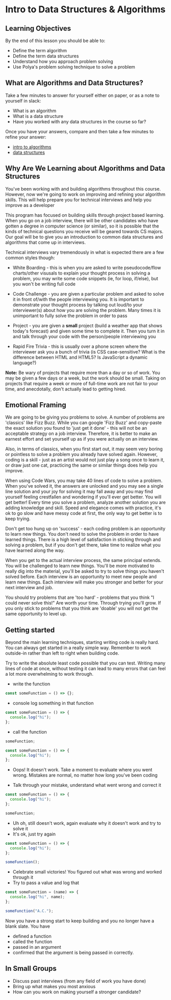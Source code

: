 # Intro to Data Structures & Algorithms

## Learning Objectives

By the end of this lesson you should be able to:

- Define the term algorithm
- Define the term data structures
- Understand how you approach problem solving
- Use Polya's problem solving technique to solve a problem

## What are Algorithms and Data Structures?

Take a few minutes to answer for yourself either on paper, or as a note to yourself in slack:

- What is an algorithm
- What is a data structure
- Have you worked with any data structures in the course so far?

Once you have your answers, compare and then take a few minutes to refine your answer:

- [intro to algorithms](https://github.com/joinpursuit/8-0-technical-curriculum/tree/main/01-fundamentals/introduction-to-algorithms)
- [data structures](https://en.wikipedia.org/wiki/Data_structure)

## Why Are We Learning about Algorithms and Data Structures

You've been working with and building algorithms throughout this course. However, now we're going to work on improving and refining your algorithm skills. This will help prepare you for technical interviews and help you improve as a developer

This program has focused on building skills through project based learning. When you go on a job interview, there will be other candidates who have gotten a degree in computer science (or similar), so it is possible that the kinds of technical questions you receive will be geared towards CS majors. Our goal will be to give you an introduction to common data structures and algorithms that come up in interviews.

Technical interviews vary tremendously in what is expected there are a few common styles though:

- White Boarding - this is when you are asked to write pseudocode/flow charts/other visusals to explain your thought process in solving a problem, you may write some code snippets (ie, for loop, if/else), but you won't be writing full code

- Code Challenge - you are given a particular problem and asked to solve it in front of/with the people interviewing you. It is important to demonstrate your thought process by talking out loud/to your interviewer(s) about how you are solving the problem. Many times it is unimportant to fully solve the problem in order to pass

- Project - you are given a **small** project (build a weather app that shows today's forecast) and given some time to complete it. Then you turn it in and talk through your code with the person/people interviewing you

- Rapid Fire Trivia - this is usually over a phone screen where the interviewer ask you a bunch of trivia (is CSS case-sensitive? What is the difference between HTML and HTML5? Is JavaScript a dynamic language?)

**Note:** Be wary of projects that require more than a day or so of work. You may be given a few days or a week, but the work should be small. Taking on projects that require a week or more of full-time work are not fair to your time, and anecdotally, don't actually lead to getting hired.

## Emotional Framing

We are going to be giving you problems to solve. A number of problems are 'classics' like Fizz Buzz. While you can google 'Fizz Buzz' and copy-paste the exact solution you found to 'just get it done' - this will not be an acceptable strategy on a job interview. Therefore, it is better to make an earnest effort and set yourself up as if you were actually on an interview.

Also, in terms of classics, when you first start out, it may seem very boring or pointless to solve a problem you already have solved again. However, coding is a skill - just as an artist would not just play a song once to learn it, or draw just one cat, practicing the same or similar things does help you improve.

When using Code Wars, you may take 40 lines of code to solve a problem. When you've solved it, the answers are unlocked and you may see a single line solution and your joy for solving it may fall away and you may find yourself feeling crestfallen and wondering if you'll ever get better. You will get better! Every time you solve a problem, analyze another solution you are adding knowledge and skill. Speed and elegance comes with practice, it's ok to go slow and have messy code at first, the only way to get better is to keep trying.

Don't get too hung up on 'success' - each coding problem is an opportunity to learn new things. You don't need to solve the problem in order to have learned things. There is a high level of satisfaction in sticking through and solving a problem, but if you don't get there, take time to realize what you have learned along the way.

When you get to the actual interview process, the same principal extends. You will be challenged to learn new things. You'll be more motivated to really dig into the material, you'll be asked to try to solve things you haven't solved before. Each interview is an opportunity to meet new people and learn new things. Each interview will make you stronger and better for your next interview and job.

You should try problems that are 'too hard' - problems that you think "I could never solve this!" Are worth your time. Through trying you'll grow. If you only stick to problems that you think are 'doable' you will not get the same opportunity to level up.

## Getting started

Beyond the main learning techniques, starting writing code is really hard. You can always get started in a really simple way. Remember to work outside-in rather than left to right when building code.

Try to write the absolute least code possible that you can test. Writing many lines of code at once, without testing it can lead to many errors that can feel a lot more overwhelming to work through.

- write the function

```js
const someFunction = () => {};
```

- console log something in that function

```js
const someFunction = () => {
  console.log("hi");
};
```

- call the function

```js
someFunction;

const someFunction = () => {
  console.log("hi");
};
```

- Oops! It doesn't work. Take a moment to evaluate where you went wrong. Mistakes are normal, no matter how long you've been coding

- Talk through your mistake, understand what went wrong and correct it

```js
const someFunction = () => {
  console.log("hi");
};

someFunction;
```

- Uh oh, still doesn't work, again evaluate why it doesn't work and try to solve it
- It's ok, just try again

```js
const someFunction = () => {
  console.log("hi");
};

someFunction();
```

- Celebrate small victories! You figured out what was wrong and worked through it
- Try to pass a value and log that

```js
const someFunction = (name) => {
  console.log("hi", name);
};

someFunction("A.C.");
```

Now you have a strong start to keep building and you no longer have a blank slate.
You have

- defined a function
- called the function
- passed in an argument
- confirmed that the argument is being passed in correctly.

## In Small Groups

- Discuss past interviews (from any field of work you have done)
- Bring up what makes you most anxious
- How can you work on making yourself a stronger candidate?
